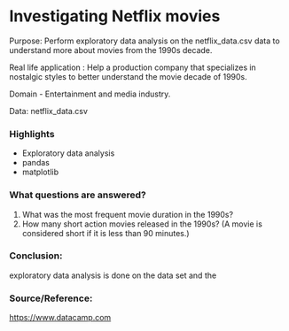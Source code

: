 # Investigating Netflix movies

Purpose: Perform exploratory data analysis on the netflix_data.csv data to understand more about movies from the 1990s decade.

Real life application : Help a production company that specializes in nostalgic styles to better understand the movie decade of 1990s. 

Domain - Entertainment and media industry.

Data: netflix_data.csv


### Highlights

* Exploratory data analysis
* pandas
* matplotlib


### What questions are answered?

1) What was the most frequent movie duration in the 1990s?  <br>
2) How many short action movies released in the 1990s? (A movie is considered short if it is less than 90 minutes.)  <br>
 

### Conclusion:

exploratory data analysis is done on the data set and the 

### Source/Reference:

 https://www.datacamp.com <br>
